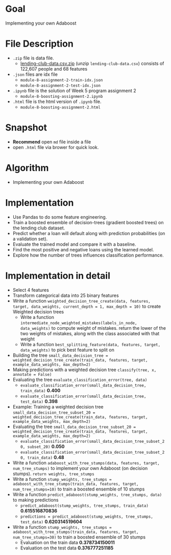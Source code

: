 # Goal
Implementing your own Adaboost
# File Description
- `.zip` file is data file.
  - [lending-club-data.csv.zip](https://github.com/SSQ/Coursera-UW-Machine-Learning-Classification/blob/master/Programming%20Assignment%204/lending-club-data.csv.zip) (unzip `lending-club-data.csv`) consists of 122,607 people and 68 features
- `.json` files are idx file
  - `module-8-assignment-2-train-idx.json` 
  - `module-8-assignment-2-test-idx.json`
- `.ipynb` file is the solution of Week 5 program assignment 2
  - `module-8-boosting-assignment-2.ipynb`
- `.html` file is the html version of `.ipynb` file.
  - `module-8-boosting-assignment-2.html`
# Snapshot
- **Recommend** open `md` file inside a file
- open `.html` file via brower for quick look.
# Algorithm
- Implementing your own Adaboost
# Implementation
- Use Pandas to do some feature engineering.
- Train a boosted ensemble of decision-trees (gradient boosted trees) on the lending club dataset.
- Predict whether a loan will default along with prediction probabilities (on a validation set).
- Evaluate the trained model and compare it with a baseline.
- Find the most positive and negative loans using the learned model.
- Explore how the number of trees influences classification performance.
# Implementation in detail
- Select 4 features 
- Transform categorical data into 25 binary features
- Write a function `weighted_decision_tree_create(data, features, target, data_weights, current_depth = 1, max_depth = 10)` to create Weighted decision trees
  - Write a function `intermediate_node_weighted_mistakes(labels_in_node, data_weights)` to compute weight of mistakes. return the lower of the two weights of mistakes, along with the class associated with that weight
  - Write a function `best_splitting_feature(data, features, target, data_weights)` to pick best feature to split on
- Building the tree `small_data_decision_tree = weighted_decision_tree_create(train_data, features, target, example_data_weights, max_depth=2)`
- Making predictions with a weighted decision tree `classify(tree, x, annotate = False)`
- Evaluating the tree `evaluate_classification_error(tree, data)`
  - `evaluate_classification_error(small_data_decision_tree, train_data)` **0.400**
  - `evaluate_classification_error(small_data_decision_tree, test_data)` **0.398**
- Example: Training a weighted decision tree `small_data_decision_tree_subset_20 = weighted_decision_tree_create(train_data, features, target, example_data_weights, max_depth=2)`
- Evaluating the tree `small_data_decision_tree_subset_20 = weighted_decision_tree_create(train_data, features, target, example_data_weights, max_depth=2)`
  - `evaluate_classification_error(small_data_decision_tree_subset_20, subset_20)` **0.050**
  - `evaluate_classification_error(small_data_decision_tree_subset_20, train_data)` **0.48**
- Write a function `adaboost_with_tree_stumps(data, features, target, num_tree_stumps)` to implement your own Adaboost (on decision stumps). `return weights, tree_stumps`
- Write a function `stump_weights, tree_stumps = adaboost_with_tree_stumps(train_data, features, target, num_tree_stumps=10)` to train a boosted ensemble of 10 stumps
- Write a function `predict_adaboost(stump_weights, tree_stumps, data)` to making predictions
  - `predict_adaboost(stump_weights, tree_stumps, train_data)` **0.615516870836**
  - `predictions = predict_adaboost(stump_weights, tree_stumps, test_data)` **0.620314519604**
- Write a function `stump_weights, tree_stumps = adaboost_with_tree_stumps(train_data, features, target, num_tree_stumps=30)` to train a boosted ensemble of 30 stumps
  - Evaluation on the train data **0.378734150011**
  - Evaluation on the test data **0.376777251185**



  

